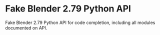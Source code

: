 # Fake Blender 2.79 Python API
Fake Blender 2.79 Python API for code completion, including all modules documented on API.